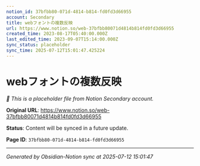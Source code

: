```yaml
---
notion_id: 37bfbb80-071d-4814-b814-fd0fd3d66955
account: Secondary
title: webフォントの複数反映
url: https://www.notion.so/web-37bfbb80071d4814b814fd0fd3d66955
created_time: 2023-08-17T05:40:00.000Z
last_edited_time: 2023-09-07T15:14:00.000Z
sync_status: placeholder
sync_time: 2025-07-12T15:01:47.425224
---
```


# webフォントの複数反映

*🔄 This is a placeholder file from Notion Secondary account.*

**Original URL**: https://www.notion.so/web-37bfbb80071d4814b814fd0fd3d66955

**Status**: Content will be synced in a future update.

**Page ID**: `37bfbb80-071d-4814-b814-fd0fd3d66955`

---

*Generated by Obsidian-Notion sync at 2025-07-12 15:01:47*
